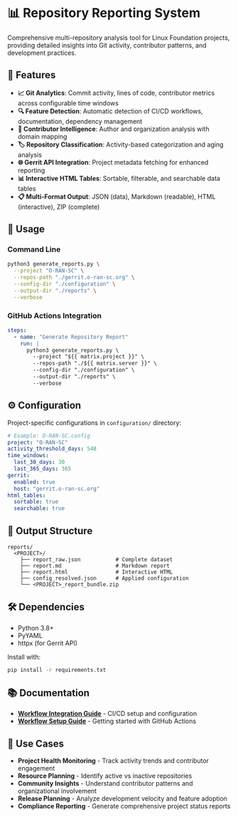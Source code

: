<!--
# SPDX-License-Identifier: Apache-2.0
# SPDX-FileCopyrightText: 2025 The Linux Foundation
-->

# 📊 Repository Reporting System

Comprehensive multi-repository analysis tool for Linux Foundation projects,
providing detailed insights into Git activity, contributor patterns, and
development practices.

## 🚀 Features

- **📈 Git Analytics**: Commit activity, lines of code, contributor metrics
  across configurable time windows
- **🔍 Feature Detection**: Automatic detection of CI/CD workflows,
  documentation, dependency management
- **👥 Contributor Intelligence**: Author and organization analysis with
  domain mapping
- **🏷️ Repository Classification**: Activity-based categorization and
  aging analysis
- **🌐 Gerrit API Integration**: Project metadata fetching for enhanced
  reporting
- **📊 Interactive HTML Tables**: Sortable, filterable, and searchable
  data tables
- **📋 Multi-Format Output**: JSON (data), Markdown (readable),
  HTML (interactive), ZIP (complete)

## 📖 Usage

### Command Line

```bash
python3 generate_reports.py \
  --project "O-RAN-SC" \
  --repos-path "./gerrit.o-ran-sc.org" \
  --config-dir "./configuration" \
  --output-dir "./reports" \
  --verbose
```

### GitHub Actions Integration

```yaml
steps:
  - name: "Generate Repository Report"
    run: |
      python3 generate_reports.py \
        --project "${{ matrix.project }}" \
        --repos-path "./${{ matrix.server }}" \
        --config-dir "./configuration" \
        --output-dir "./reports" \
        --verbose
```

## ⚙️ Configuration

Project-specific configurations in `configuration/` directory:

```yaml
# Example: O-RAN-SC.config
project: "O-RAN-SC"
activity_threshold_days: 548
time_windows:
  last_30_days: 30
  last_365_days: 365
gerrit:
  enabled: true
  host: "gerrit.o-ran-sc.org"
html_tables:
  sortable: true
  searchable: true
```

## 📁 Output Structure

```text
reports/
  <PROJECT>/
    ├── report_raw.json           # Complete dataset
    ├── report.md                 # Markdown report
    ├── report.html               # Interactive HTML
    ├── config_resolved.json      # Applied configuration
    └── <PROJECT>_report_bundle.zip
```

## 🛠️ Dependencies

- Python 3.8+
- PyYAML
- httpx (for Gerrit API)

Install with:

```bash
pip install -r requirements.txt
```

## 📚 Documentation

- [**Workflow Integration Guide**](WORKFLOW_INTEGRATION.md) - CI/CD setup and
  configuration
- [**Workflow Setup Guide**](WORKFLOW_SETUP.md) - Getting started with
  GitHub Actions

## 🎯 Use Cases

- **Project Health Monitoring** - Track activity trends and contributor
  engagement
- **Resource Planning** - Identify active vs inactive repositories
- **Community Insights** - Understand contributor patterns and organizational
  involvement
- **Release Planning** - Analyze development velocity and feature adoption
- **Compliance Reporting** - Generate comprehensive project status reports
